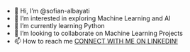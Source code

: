 - 👋 Hi, I’m @sofian-albayati
- 👀 I’m interested in exploring Machine Learning and AI
- 🌱 I’m currently learning Python
- 💞️ I’m looking to collaborate on Machine Learning Projects
- 📫 How to reach me [CONNECT WITH ME ON LINKEDIN!](https://www.linkedin.com/in/sofianalbayati/)

<!---
sofian-albayati/sofian-albayati is a ✨ special ✨ repository because its `README.md` (this file) appears on your GitHub profile.
You can click the Preview link to take a look at your changes.
--->

